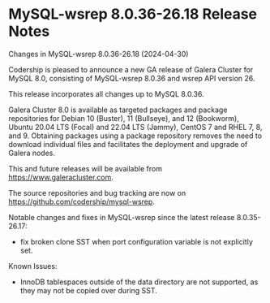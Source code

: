 # MySQL-wsrep 8.0.36-26.18 Release Notes

Changes in MySQL-wsrep 8.0.36-26.18 (2024-04-30)

Codership is pleased to announce a new GA release of Galera Cluster for MySQL 8.0, consisting of MySQL-wsrep 8.0.36 and wsrep API version 26.

This release incorporates all changes up to MySQL 8.0.36.

Galera Cluster 8.0 is available as targeted packages and package repositories for Debian 10 (Buster), 11 (Bullseye), and 12 (Bookworm), Ubuntu 20.04 LTS (Focal) and 22.04 LTS (Jammy), CentOS 7 and RHEL 7, 8, and 9. Obtaining packages using a package repository removes the need to download individual files and facilitates the deployment and upgrade of Galera nodes.

This and future releases will be available from https://www.galeracluster.com.

The source repositories and bug tracking are now on https://github.com/codership/mysql-wsrep.

Notable changes and fixes in MySQL-wsrep since the latest release 8.0.35-26.17:

* fix broken clone SST when port configuration variable is not explicitly set.

Known Issues:

* InnoDB tablespaces outside of the data directory are not supported, as they may not be copied over during SST.
